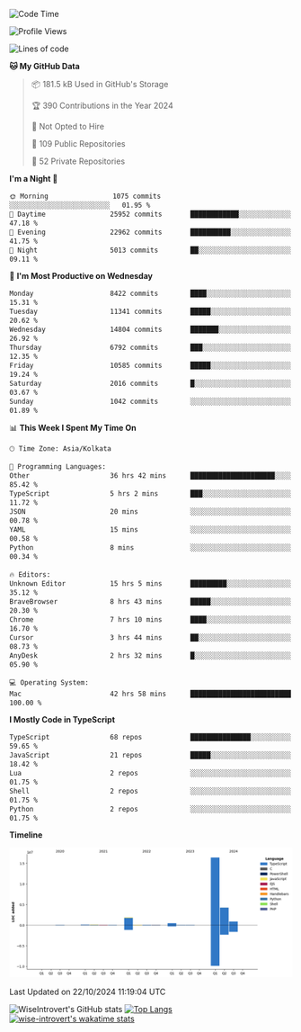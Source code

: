 <!--START_SECTION:waka-->
![Code Time](http://img.shields.io/badge/Code%20Time-1%2C713%20hrs%2010%20mins-blue)

![Profile Views](http://img.shields.io/badge/Profile%20Views-0-blue)

![Lines of code](https://img.shields.io/badge/From%20Hello%20World%20I%27ve%20Written-24.5%20million%20lines%20of%20code-blue)

**🐱 My GitHub Data** 

> 📦 181.5 kB Used in GitHub's Storage 
 > 
> 🏆 390 Contributions in the Year 2024
 > 
> 🚫 Not Opted to Hire
 > 
> 📜 109 Public Repositories 
 > 
> 🔑 52 Private Repositories 
 > 
**I'm a Night 🦉** 

```text
🌞 Morning                1075 commits        ░░░░░░░░░░░░░░░░░░░░░░░░░   01.95 % 
🌆 Daytime                25952 commits       ████████████░░░░░░░░░░░░░   47.18 % 
🌃 Evening                22962 commits       ██████████░░░░░░░░░░░░░░░   41.75 % 
🌙 Night                  5013 commits        ██░░░░░░░░░░░░░░░░░░░░░░░   09.11 % 
```
📅 **I'm Most Productive on Wednesday** 

```text
Monday                   8422 commits        ████░░░░░░░░░░░░░░░░░░░░░   15.31 % 
Tuesday                  11341 commits       █████░░░░░░░░░░░░░░░░░░░░   20.62 % 
Wednesday                14804 commits       ███████░░░░░░░░░░░░░░░░░░   26.92 % 
Thursday                 6792 commits        ███░░░░░░░░░░░░░░░░░░░░░░   12.35 % 
Friday                   10585 commits       █████░░░░░░░░░░░░░░░░░░░░   19.24 % 
Saturday                 2016 commits        █░░░░░░░░░░░░░░░░░░░░░░░░   03.67 % 
Sunday                   1042 commits        ░░░░░░░░░░░░░░░░░░░░░░░░░   01.89 % 
```


📊 **This Week I Spent My Time On** 

```text
🕑︎ Time Zone: Asia/Kolkata

💬 Programming Languages: 
Other                    36 hrs 42 mins      █████████████████████░░░░   85.42 % 
TypeScript               5 hrs 2 mins        ███░░░░░░░░░░░░░░░░░░░░░░   11.72 % 
JSON                     20 mins             ░░░░░░░░░░░░░░░░░░░░░░░░░   00.78 % 
YAML                     15 mins             ░░░░░░░░░░░░░░░░░░░░░░░░░   00.58 % 
Python                   8 mins              ░░░░░░░░░░░░░░░░░░░░░░░░░   00.34 % 

🔥 Editors: 
Unknown Editor           15 hrs 5 mins       █████████░░░░░░░░░░░░░░░░   35.12 % 
BraveBrowser             8 hrs 43 mins       █████░░░░░░░░░░░░░░░░░░░░   20.30 % 
Chrome                   7 hrs 10 mins       ████░░░░░░░░░░░░░░░░░░░░░   16.70 % 
Cursor                   3 hrs 44 mins       ██░░░░░░░░░░░░░░░░░░░░░░░   08.73 % 
AnyDesk                  2 hrs 32 mins       █░░░░░░░░░░░░░░░░░░░░░░░░   05.90 % 

💻 Operating System: 
Mac                      42 hrs 58 mins      █████████████████████████   100.00 % 
```

**I Mostly Code in TypeScript** 

```text
TypeScript               68 repos            ███████████████░░░░░░░░░░   59.65 % 
JavaScript               21 repos            █████░░░░░░░░░░░░░░░░░░░░   18.42 % 
Lua                      2 repos             ░░░░░░░░░░░░░░░░░░░░░░░░░   01.75 % 
Shell                    2 repos             ░░░░░░░░░░░░░░░░░░░░░░░░░   01.75 % 
Python                   2 repos             ░░░░░░░░░░░░░░░░░░░░░░░░░   01.75 % 
```



**Timeline**

![Lines of Code chart](https://raw.githubusercontent.com/wise-introvert/wise-introvert/master/assets/bar_graph.png)


 Last Updated on 22/10/2024 11:19:04 UTC
<!--END_SECTION:waka-->

![WiseIntrovert's GitHub stats](https://github-readme-stats.vercel.app/api?username=wise-introvert&count_private=true&show_icons=true)
[![Top Langs](https://github-readme-stats.vercel.app/api/top-langs/?username=wise-introvert&langs_count=10)](https://github.com/anuraghazra/github-readme-stats)
[![wise-introvert's wakatime stats](https://github-readme-stats.vercel.app/api/wakatime?username=wiseintrovert)](https://github.com/anuraghazra/github-readme-stats)
